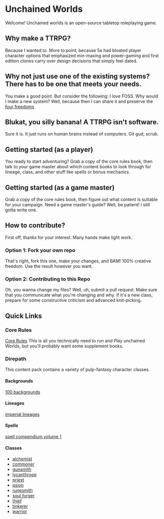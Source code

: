 # Unchained Worlds

Welcome! Unchained worlds is an open-source tabletop roleplaying game.

## Why make a TTRPG?
Because I wanted to. More to point, because 5e had bloated player character options
that emphasized min-maxing and power-gaming and first edition clones carry over
design decisions that simply feel dated.

## Why not just use one of the existing systems? There has to be one that meets your needs.
You make a good point. But consider the following: I love FOSS. Why would I make a new system?
Well, because then I can share it and preserve the [four freedoms](https://www.gnu.org/philosophy/free-sw.en.html)

## Blukat, you silly banana! A TTRPG isn't software.
Sure it is. It just runs on human brains instead of computers. Git gud, scrub.

## Getting started (as a player)
You ready to start adventuring?
Grab a copy of the core rules book, then talk to your game master about which content books to
look through for lineage, class, and other stuff like spells or bonus mechanics.

## Getting started (as a game master)
Grab a copy of the core rules book, then figure out what content is suitable for your campaign.
Need a game master's guide? Well, be patient! I still gotta write one.

## How to contribute?
First off, thanks for your interest. Many hands make light work.

### Option 1: Fork your own repo
That's right, fork this one, make your changes, and BAM! 100% creative freedom. 
Use the result however you want.

### Option 2: Contributing to this Repo
Oh, you wanna change my files? Well, uh, submit a pull request. Make sure that you
communicate what you're changing and why. If it's a new class, prepare for some
constructive criticism and advanced knit-picking.

## Quick Links

### Core Rules
[Core Rules](core_rules.md)
This is all you technically need to run and Play unchained Worlds, but you'll
probably want some supplement books.


### Direpath
This content pack contains a variety of pulp-fantasy character classes.

#### Backgrounds
[100 backgrounds](direpath/character_creation/100_backgrounds.md)

#### Lineages
[imperial lineages](direpath/character_creation/imperial_lineages.md)

#### Spells
[spell compendium volume 1](direpath/character_creation/spell_compendium_1.md)

#### Classes
- [alchemist](direpath/character_creation/classes/alchemist.md)
- [commoner](direpath/character_creation/classes/commoner.md)
- [gunsmith](direpath/character_creation/classes/gunsmith.md)
- [lycanthrope](direpath/character_creation/classes/lycanthrope.md)
- [priest](direpath/character_creation/classes/priest.md)
- [psion](direpath/character_creation/classes/psion.md)
- [runesmith](direpath/character_creation/classes/runesmith.md)
- [soul forger](direpath/character_creation/classes/soul_forger.md)
- [thief](direpath/character_creation/classes/thief.md)
- [tinkerer](direpath/character_creation/classes/tinkerer.md)
- [warrior](direpath/character_creation/classes/warrior.md)
